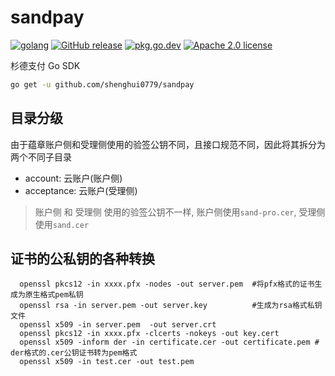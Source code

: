 # sandpay

[![golang](https://img.shields.io/badge/Language-Go-green.svg?style=flat)](https://golang.org) [![GitHub release](https://img.shields.io/github/release/shenghui0779/sandpay.svg)](https://github.com/shenghui0779/sandpay/releases/latest) [![pkg.go.dev](https://img.shields.io/badge/dev-reference-007d9c?logo=go&logoColor=white&style=flat)](https://pkg.go.dev/github.com/shenghui0779/sandpay) [![Apache 2.0 license](http://img.shields.io/badge/license-Apache%202.0-brightgreen.svg)](http://opensource.org/licenses/apache2.0)

杉德支付 Go SDK

```sh
go get -u github.com/shenghui0779/sandpay
```

## 目录分级
由于蕴章账户侧和受理侧使用的验签公钥不同，且接口规范不同，因此将其拆分为两个不同子目录
- account: 云账户(账户侧)
- acceptance: 云账户(受理侧)

> 账户侧 和 受理侧 使用的验签公钥不一样, 账户侧使用`sand-pro.cer`, 受理侧使用`sand.cer`

## 证书的公私钥的各种转换
```shell script
  openssl pkcs12 -in xxxx.pfx -nodes -out server.pem  #将pfx格式的证书生成为原生格式pem私钥
  openssl rsa -in server.pem -out server.key          #生成为rsa格式私钥文件
  openssl x509 -in server.pem  -out server.crt
  openssl pkcs12 -in xxxx.pfx -clcerts -nokeys -out key.cert
  openssl x509 -inform der -in certificate.cer -out certificate.pem # der格式的.cer公钥证书转为pem格式
  openssl x509 -in test.cer -out test.pem
```

